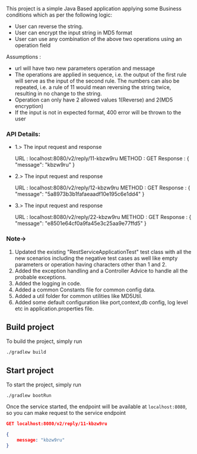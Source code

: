 This project is a simple Java Based application applying some Business conditions which as per the following logic:

- User can reverse the string.
- User can encrypt the input string in MD5 format
- User can use any combination of the above two operations using an operation field

Assumptions :
- url will have two new parameters operation and message
- The operations are applied in sequence, i.e. the output of the first rule will serve as the input of the second rule. The numbers can also be repeated, i.e. a rule of 11 would mean reversing the string twice, resulting in no change to the string.
- Operation can only have 2 allowed values 1(Reverse) and 2(MD5 encryption)
- If the input is not in expected format, 400 error will be thrown to the user

### API Details:

- 1.> The input request and response

	URL : localhost:8080/v2/reply/11-kbzw9ru
	METHOD : GET
	Response :
	{
	    "message": "kbzw9ru"
	}

- 2.> The input request and response

	URL : localhost:8080/v2/reply/12-kbzw9ru
	METHOD : GET
	Response :
	{
	    "message": "5a8973b3b1fafaeaadf10e195c6e1dd4"
	}

- 3.> The input request and response

	URL : localhost:8080/v2/reply/22-kbzw9ru
	METHOD : GET
	Response :
	{
	    "message": "e8501e64cf0a9fa45e3c25aa9e77ffd5"
	}

### Note-> 
1. Updated the existing "RestServiceApplicationTest" test class with all the new scenarios including the negative test cases as well like empty parameters or operation having characters other than 1 and 2.
2. Added the exception handling and a Controller Advice to handle all the probable exceptions.
3. Added the logging in code.
4. Added a common Constants file for common config data.
5. Added a util folder for common utilities like MD5Util.
6. Added some default configuration like port,context,db config, log level etc in application.properties file.

## Build project

To build the project, simply run
```
./gradlew build
```

## Start project

To start the project, simply run
```
./gradlew bootRun
```

Once the service started, the endpoint will be available at `localhost:8080`, so you can make request to the service endpoint

```json
GET localhost:8080/v2/reply/11-kbzw9ru

{
    message: "kbzw9ru"
}
